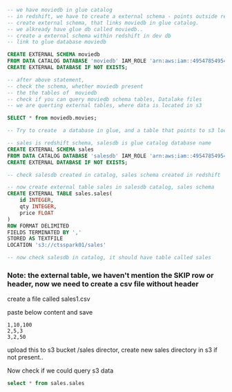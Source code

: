 ```sql
-- we have moviedb in glue catalog
-- in redshift, we have to create a external schema - points outside redshift
-- create external schema, that links moviedb in glue catalog.
-- we alkready have glue db called moviedb..
-- create a external schema within redshift in dev db
-- link to glue database moviedb

CREATE EXTERNAL SCHEMA moviedb 
FROM DATA CATALOG DATABASE 'moviedb' IAM_ROLE 'arn:aws:iam::495478549549:role/TRAINING_REDSHIFT'
CREATE EXTERNAL DATABASE IF NOT EXISTS;

-- after above statement, 
-- check the schema, whether moviedb present
-- the the tables of  moviedb
-- check if you can query moviedb schema tables, Datalake files
-- we are querting external tables, where data is located in s3

SELECT * from moviedb.movies;

-- Try to create  a database in glue, and a table that points to s3 location

-- sales is redshift schema, salesdb is glue catalog database name
CREATE EXTERNAL SCHEMA sales 
FROM DATA CATALOG DATABASE 'salesdb' IAM_ROLE 'arn:aws:iam::495478549549:role/TRAINING_REDSHIFT'
CREATE EXTERNAL DATABASE IF NOT EXISTS;

-- check salesdb created in catalog, sales schema created in redshift

-- now create external table sales in salesdb catalog, sales schema
CREATE EXTERNAL TABLE sales.sales(
	id INTEGER,
    qty INTEGER,
    price FLOAT
)
ROW FORMAT DELIMITED
FIELDS TERMINATED BY ','
STORED AS TEXTFILE
LOCATION 's3://ctsspark01/sales'

-- now check salesdb in catalog, it should have table called sales 

```


### Note: the external table, we haven't mention the SKIP row or header, now we need to create a csv file without header

create a file called sales1.csv

paste below content and save

```
1,10,100
2,5,3
3,2,50
```

upload this to s3 bucket /sales director, create new sales directory in s3 if not present..

 Now check if we could query s3 data
 
```sql
select * from sales.sales
```
